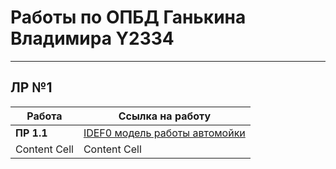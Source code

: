 # Работы по ОПБД Ганькина Владимира Y2334 #
---
## ЛР №1 ##

| Работа            | Ссылка на работу                     |
| ----------------- | ------------------------------------ |
| **ПР 1.1**        | [IDEF0 модель работы автомойки][1]   |
| Content Cell      | Content Cell                         |

[1]: https://github.com/YouAreNotReady/ITMO_FSPO_DataBases_2020-2021/blob/master/students/y2334/Gankin_Vladimir/lection_2/%D0%A1%D1%85%D0%B5%D0%BC%D0%B0%20%D1%80%D0%B0%D0%B1%D0%BE%D1%82%D1%8B%20%D0%B0%D0%B2%D1%82%D0%BE%D0%BC%D0%BE%D0%B9%D0%BA%D0%B8.png
